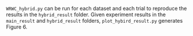 `WRWC_hybrid.py` can be run for each dataset and each trial to reproduce the results in the `hybrid_result` folder.
Given experiment results in the `main_result` and `hybrid_result` folders, `plot_hybird_result.py` generates Figure 6.
